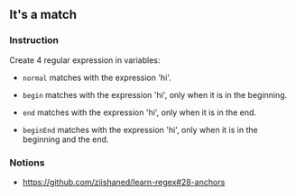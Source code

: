## It's a match

### Instruction

Create 4 regular expression in variables:

- `normal` matches with the expression 'hi'.

- `begin` matches with the expression 'hi',
  only when it is in the beginning.

- `end` matches with the expression 'hi',
  only when it is in the end.

- `beginEnd` matches with the expression 'hi',
  only when it is in the beginning and the end.


### Notions

- https://github.com/ziishaned/learn-regex#28-anchors